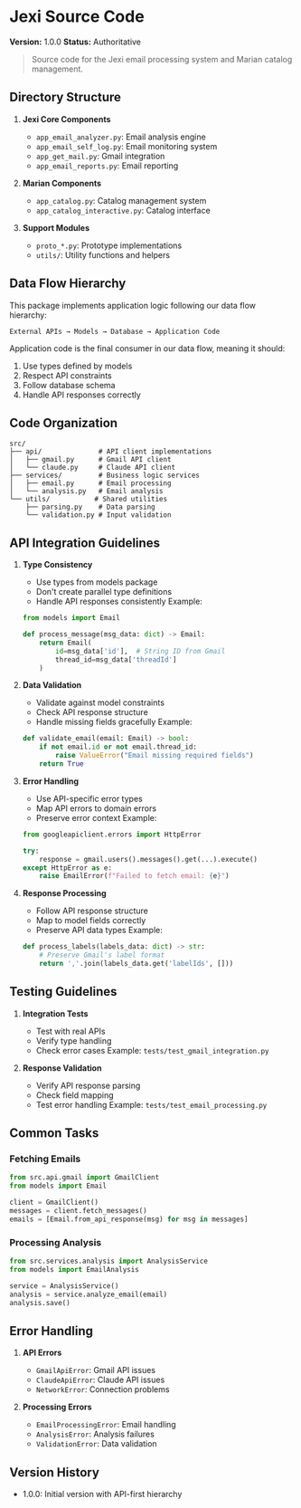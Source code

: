 # Jexi Source Code

**Version:** 1.0.0
**Status:** Authoritative

> Source code for the Jexi email processing system and Marian catalog management.

## Directory Structure

1. **Jexi Core Components**
   - `app_email_analyzer.py`: Email analysis engine
   - `app_email_self_log.py`: Email monitoring system
   - `app_get_mail.py`: Gmail integration
   - `app_email_reports.py`: Email reporting

2. **Marian Components** 
   - `app_catalog.py`: Catalog management system
   - `app_catalog_interactive.py`: Catalog interface
   
3. **Support Modules**
   - `proto_*.py`: Prototype implementations
   - `utils/`: Utility functions and helpers

## Data Flow Hierarchy

This package implements application logic following our data flow hierarchy:

```
External APIs → Models → Database → Application Code
```

Application code is the final consumer in our data flow, meaning it should:
1. Use types defined by models
2. Respect API constraints
3. Follow database schema
4. Handle API responses correctly

## Code Organization

```
src/
├── api/              # API client implementations
│   ├── gmail.py      # Gmail API client
│   └── claude.py     # Claude API client
├── services/         # Business logic services
│   ├── email.py      # Email processing
│   └── analysis.py   # Email analysis
└── utils/           # Shared utilities
    ├── parsing.py    # Data parsing
    └── validation.py # Input validation
```

## API Integration Guidelines

1. **Type Consistency**
   - Use types from models package
   - Don't create parallel type definitions
   - Handle API responses consistently
   Example:
   ```python
   from models import Email

   def process_message(msg_data: dict) -> Email:
       return Email(
           id=msg_data['id'],  # String ID from Gmail
           thread_id=msg_data['threadId']
       )
   ```

2. **Data Validation**
   - Validate against model constraints
   - Check API response structure
   - Handle missing fields gracefully
   Example:
   ```python
   def validate_email(email: Email) -> bool:
       if not email.id or not email.thread_id:
           raise ValueError("Email missing required fields")
       return True
   ```

3. **Error Handling**
   - Use API-specific error types
   - Map API errors to domain errors
   - Preserve error context
   Example:
   ```python
   from googleapiclient.errors import HttpError

   try:
       response = gmail.users().messages().get(...).execute()
   except HttpError as e:
       raise EmailError(f"Failed to fetch email: {e}")
   ```

4. **Response Processing**
   - Follow API response structure
   - Map to model fields correctly
   - Preserve API data types
   Example:
   ```python
   def process_labels(labels_data: dict) -> str:
       # Preserve Gmail's label format
       return ','.join(labels_data.get('labelIds', []))
   ```

## Testing Guidelines

1. **Integration Tests**
   - Test with real APIs
   - Verify type handling
   - Check error cases
   Example: `tests/test_gmail_integration.py`

2. **Response Validation**
   - Verify API response parsing
   - Check field mapping
   - Test error handling
   Example: `tests/test_email_processing.py`

## Common Tasks

### Fetching Emails
```python
from src.api.gmail import GmailClient
from models import Email

client = GmailClient()
messages = client.fetch_messages()
emails = [Email.from_api_response(msg) for msg in messages]
```

### Processing Analysis
```python
from src.services.analysis import AnalysisService
from models import EmailAnalysis

service = AnalysisService()
analysis = service.analyze_email(email)
analysis.save()
```

## Error Handling

1. **API Errors**
   - `GmailApiError`: Gmail API issues
   - `ClaudeApiError`: Claude API issues
   - `NetworkError`: Connection problems

2. **Processing Errors**
   - `EmailProcessingError`: Email handling
   - `AnalysisError`: Analysis failures
   - `ValidationError`: Data validation

## Version History
- 1.0.0: Initial version with API-first hierarchy
